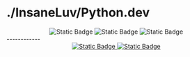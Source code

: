 # ./InsaneLuv/Python.dev
<div align="center">
<img alt="Static Badge" src="https://img.shields.io/badge/django-black?style=flat&logo=Django">
<img alt="Static Badge" src="https://img.shields.io/badge/aiogram-black?style=flat&logo=aiogram">
<img alt="Static Badge" src="https://img.shields.io/badge/aiohttp-black?style=flat&logo=aiohttp">
  </div>
------------
<div align="center">
  <a href="https://discordapp.com/users/308514861795639297/" target="_blank">
    <img alt="Static Badge" src="https://img.shields.io/badge/insaneluv-ffffff?style=flat&logo=discord&link=https%3A%2F%2Fdiscord.com%2Fusers%2F308514861795639297%2F">
  </a>
  <a href="https://t.me/spaghetti_coder" target="_blank">
    <img alt="Static Badge" src="https://img.shields.io/badge/@spaghetti_coder-ffffff?style=flat&logo=telegram&link=https://t.me/spaghetti_coder">
  </a>
</div>

